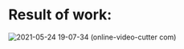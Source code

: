<h1>Result of work:</h1>

![2021-05-24 19-07-34 (online-video-cutter com)](https://user-images.githubusercontent.com/28685443/119332595-c3874980-bcc3-11eb-9566-8a73372887ee.gif)

